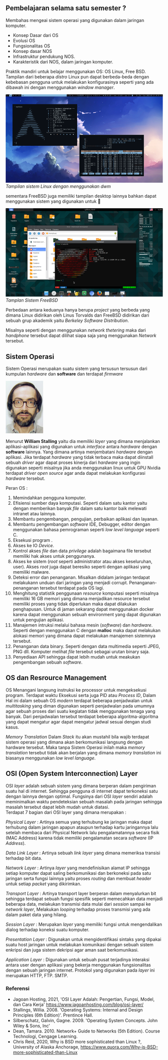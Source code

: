 ## Pembelajaran selama satu semester ?

Membahas mengeai sistem operasi yang digunakan dalam jaringan komputer. <br>

- Konsep Dasar dari OS
- Evolusi OS 
- Fungsionalitas OS
- Konsep dasar NOS
- Infrastruktur pendukung NOS.
- Karakteristik dari NOS, dalam jaringan komputer.

Praktik mandiri untuk belajar menggunakan OS: OS Linux, Free BSD. Tampilan dari beberapa _distro_ Linux pun dapat berbeda-beda dengan kebebasan pengguna untuk melakukan konfigurasinya seperti yang ada dibawah ini dengan menggunakan _window manager_. 

![Linux](/images/archdwm.png) <br>
*Tampilan sistem Linux dengan menggunakan dwm*

sementara FreeBSD juga memiliki tampilan desktop lainnya bahkan dapat menggunakan sistem yang digunakan untuk  

![FreeBSD](/images/freeBSD_desktop.png) <br>
*Tamplan Sistem FreeBSD*

Perbedaan antara keduanya hanya berupa _project_ yang berbeda yang dimana Linux didirikan oleh Linus Torvalds dan FreeBSD didirikan dari sebuah grup akademik yaitu *Berkeley Software Distribution*.

Misalnya seperti dengan menggunakan _network thetering_ maka dari _handphone_ tersebut dapat dilihat siapa saja yang menggunakan _Network_ tersebut. 

## Sistem Operasi

Sistem Operasi merupakan suatu sistem yang tersusun tersusun dari kumpulan _hardware_ dan __software__ dan terdapat _firmware_ <br> 

![Image of William Stallings](/images/william-stallings.jpg)  <br>

Menurut __William Stalling__ yaitu dia memiliki _layer_ yang dimana menjalankan aplikasi-aplikasi yang digunakan untuk _interface_ antara _hardware_ dengan __software__ lainnya. Yang dimana artinya menjembatani _hardware_ dengan aplikasi. Jika terdapat _hardware_ yang tidak terbaca maka dapat diinstall sebuah _driver_ agar dapat proses kinerja dari _hardware_ yang ingin digunakan seperti misalnya jika anda menggunakan linux untuk GPU Nvidia terdapat _driver open source_ agar anda dapat melakukan konfigurasi _hardware_ tersebut.   

Peran OS : 

1. Memindahkan pengguna komputer.
2. Efisiensi sumber daya komputasi. Seperti dalam satu kantor yaitu dengan memberikan banyak _file_ dalam  satu kantor baik melewati intranet atau lainnya. 
3. Membantu pengembangan, pengujian, perbaikan aplikasi dan layanan.
4. Membantu pengembangan _software_ IDE, Debugger, editor dengan menggunakan bahasa pemrograman seperti _low level language_ seperti C.
5. Eksekusi program .
6. Akses ke IO _Device_.
7. Kontrol akses _file_ dan data _privilege_ adalah bagaimana file tersebut memiliki hak akses untuk penggunanya. 
8. Akses ke sistem (_root_ seperti administrator atau akses keseluruhan, user). Akses _root_ juga dapat beresiko seperti dengan aplikasi yang memiliki malware.
9. Deteksi error dan penanganan. Misalkan didalam jaringan terdapat melakukann unduan dari jaringan yang menjadi corrupt. Penanganan-penanganan tersebut terdapat pada OS lagi.
10. Menghitung statistik penggunaan _resource_ komputasi seperti misalnya memiliki 16 GB memori yang dimana menjadikan resource tersebut memiliki proses yang tidak diperlukan maka dapat dilakukan penghapusan. Untuk di jaman sekarang dapat menggunakan docker karena dapat menggunakan sebuah environment yang dapat digunakan untuk pengujian aplikasi.
11. Manajemen intruksi melalui bahasa mesin (_software_) dan _hardware_. Seperti dengan menggunakan C dengan __malloc__ maka dapat melakukan alokasi memori yang dimana dapat melakukan manajemen sistemnya tersebut.
12. Penanganan data binary. Seperti dengan data multimedia seperti JPEG, PNG dll. Komputer melihat _file_ tersebut sebagai urutan binary saja.
13. Penyediaan API sehingga dapat lebih mudah untuk meakukan pengembangan sebuah _software_.

## OS dan Resrource Management 

OS Menangani langsung instruksi ke processor untuk mengeksekusi program. Terdapat waktu Eksekusi serta juga PID atau _Process ID_, Dalam Hal ini dalam sebuah OS _modern_ terdapat beberapa penjadwalan untuk _multitasking_ yang diman digunakan seperti penjadwalan pada umumnya agar sebuah proses dari suatu kegiatan tidak menggunakan tenaga yang banyak. Dari penjadwalan tersebut terdapat beberapa algoritma-algoritma yang dapat mengatur agar dapat mengatur jadwal sesuai dengan studi kasus.

_Memory Translation_ Dalam _Stack_ itu akan mustahil bila wajib terdapat sistem operasi yang dimana akan berkomunikasi langsung dengan hardware tersebut. Maka tanpa Sistem Operasi inilah maka _memory translation_ tersebut tidak akan berjalan yang dimana _memory translation_ ini biasanya menggunakan _low level language_.

## OSI (Open System Interconnection) Layer 

OSI _layer_ adalah sebuah sistem yang dimana berperan dalam pengiriman suatu hal di internet. Sehingga pengguna di internet dapat terkoneksi satu dengan lainnya dengan optimal. Fungsinya dari OSI _layer_ sendiri adalah meminimalkan waktu pendeteksian sebuah masalah pada jaringan sehingga masalah tersebut dapat lebih mudah untuk diatasi.   
Terdapat 7 bagian dari OSI layer yang dimana merupakan : 

_Physical Layer_ : Artinya semua yang terhubung ke jaringan maka dapat terhubung dalam jaringan apapun ataupun terhadap kartu jaringannya lalu setelah membaca dari Physical Network lalu pengalamatannya secara fisik (MAC Address) karena tidak memiliki pengalamatan secara _software_ (IP _Address_).


_Data Link Layer_ : Artinya sebuah _link layer_ yang dimana memeriksa transisi terhadap bit data.

_Network Layer_ : Artinya _layer_ yang mendefinisikan alamat IP sehingga setiap komputer dapat saling berkomunikasi dan berkoneksi pada satu jaringan serta fungsi lainnya yaitu proses _routing_ dan membuat _header_ untuk setiap _packet_ yang dikirimkan.

_Transport Layer_ : Artinya transport layer berperan dalam menyalurkan bit sehingga terdapat sebuah fungsi spesifik seperti memecahkan data menjadi beberapa data, melakukan transmisi data mulai dari _session_ sampai ke _network layer_, Melakukan _looping_ terhadap proses transmisi yang ada dalam paket data yang hilang.  

_Session Layer_ : Merupakan _layer_ yang memiliki fungsi untuk mengendalikan dialog terhadap koneksi suatu komputer.

_Presentation Layer_ : Digunakan untuk mengidentifikasi sintaks yang dipakai suatu host jaringan untuk melakukan komunikasi dengan sebuah sistem enkripsi dan juga sistem dekripsi agar aman saat berkomunikasi.

_Application Layer_ : Digunakan untuk sebuah pusat terjadinya interaksi antara user dengan aplikasi yang bekerja menggunakan fungsionalitas dengan sebuah jaringan internet. Protokol yang digunakan pada _layer_ ini merupakan HTTP, FTP. SMTP.

### Referensi

- Jagoan Hosting, 2021, 'OSI Layer Adalah: Pengertian, Fungsi, Model, dan Cara Kerja' https://www.jagoanhosting.com/blog/osi-layer/ 
- Stallings, Willia. 2008. 'Operating Systems: Internal and Design Principles (6th Edition)'. Prentince Hall.
- Silberschatz, Galvin, Gagne. 2009. 'Operating System Concepts. John Wiley & Sons, Inc' 
- Dean, Tamara. 2010. Network+ Guide to Networks (5th Edition). Course Technologi, Cengage Learning.
- Chris Reid, 2020, Why is BSD more sophisticated than Linux ?, University of Alaska Anchorage, https://www.quora.com/Why-is-BSD-more-sophisticated-than-Linux
